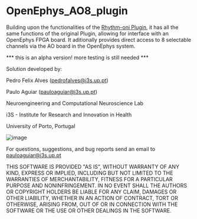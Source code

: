 # OpenEphys_AO8_plugin
Building upon the functionalities of the [Rhythm-oni Plugin](https://github.com/open-ephys-plugins/rhythm-oni-plugin), it has all the same functions of the original Plugin, allowing for interface with an OpenEphys FPGA board. It aditionally provides direct access to 8 selectable channels via the AO board in the OpenEphys system.

*** this is an alpha version! more testing is still needed ***

Solution developed by:

Pedro Felix Alves (pedrofalves@i3s.up.pt)

Paulo Aguiar (pauloaguiar@i3s.up.pt)

Neuroengineering and Computational Neuroscience Lab

i3S - Institute for Research and Innovation in Health

University of Porto, Portugal


![image](https://github.com/NCN-Lab/OpenEphys_AO8_plugin/assets/126195168/c82a503a-4030-4ca7-b33a-03589d7cc78b)



For questions, suggestions, and bug reports send an email to pauloaguiar@i3s.up.pt

THIS SOFTWARE IS PROVIDED "AS IS", WITHOUT WARRANTY OF ANY KIND, EXPRESS OR IMPLIED, INCLUDING BUT NOT LIMITED TO THE WARRANTIES OF MERCHANTABILITY, FITNESS FOR A PARTICULAR PURPOSE AND NONINFRINGEMENT. IN NO EVENT SHALL THE AUTHORS OR COPYRIGHT HOLDERS BE LIABLE FOR ANY CLAIM, DAMAGES OR OTHER LIABILITY, WHETHER IN AN ACTION OF CONTRACT, TORT OR OTHERWISE, ARISING FROM, OUT OF OR IN CONNECTION WITH THE SOFTWARE OR THE USE OR OTHER DEALINGS IN THE SOFTWARE.
